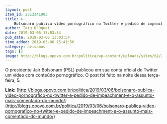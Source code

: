 ```yaml
---
layout: post
item_id: 2513341903
title: >-
    Bolsonaro publica vídeo pornográfico no Twitter e pedido de impeachment vira assunto mais comentado do mundo
author: Tatu D'Oquei
date: 2019-03-06 13:03:54
pub_date: 2019-03-06 13:03:54
time_added: 2019-03-06 15:41:56
category: avisamos
tags: []
image: http://blogs.opovo.com.br/politica/wp-content/uploads/sites/62/2019/03/0603_PRINT_BOLSO-e1551877375543-300x301.png
---
```


O presidente Jair Bolsonaro (PSL) publicou em sua conta oficial do Twitter um vídeo com conteúdo pornográfico. O post foi feito na noite dessa terça-feira, 5.

**Link:** [http://blogs.opovo.com.br/politica/2019/03/06/bolsonaro-publica-video-pornografico-no-twitter-e-pedido-de-impeachment-e-o-assunto-mais-comentado-do-mundo/](http://blogs.opovo.com.br/politica/2019/03/06/bolsonaro-publica-video-pornografico-no-twitter-e-pedido-de-impeachment-e-o-assunto-mais-comentado-do-mundo/)

